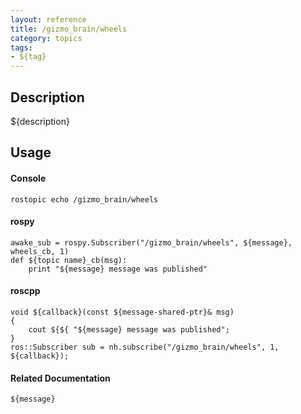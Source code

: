 ```yaml
---
layout: reference
title: /gizmo_brain/wheels
category: topics
tags: 
- ${tag}
---
```


## Description
${description}

## Usage
#### Console
```
rostopic echo /gizmo_brain/wheels
```

#### rospy
```
awake_sub = rospy.Subscriber("/gizmo_brain/wheels", ${message}, wheels_cb, 1)
def ${topic name}_cb(msg):
    print "${message} message was published"
```

#### roscpp
```
void ${callback}(const ${message-shared-ptr}& msg)
{
    cout ${${ "${message} message was published";
}
ros::Subscriber sub = nh.subscribe("/gizmo_brain/wheels", 1, ${callback});
```

#### Related Documentation
``${message}``  